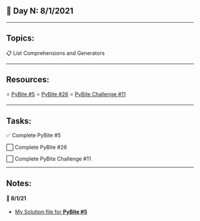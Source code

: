 ## :calendar: Day N: 8/1/2021
---

## Topics:

:clipboard: List Comprehensions and Generators

---

## Resources:

:star: [PyBite #5](https://codechalleng.es/bites/5/)
:star: [PyBite #26](https://codechalleng.es/bites/26/)
:star: [PyBite Challenge #11](https://codechalleng.es/challenges/11)

---

## Tasks:

:white_check_mark: Complete PyBite #5

:white_large_square: Complete PyBite #26

:white_large_square: Complete PyBite Challenge #11

---

## Notes:

#### :notebook: 8/1/21

- [My Solution file for **PyBite #5**](pybite_5.py)
